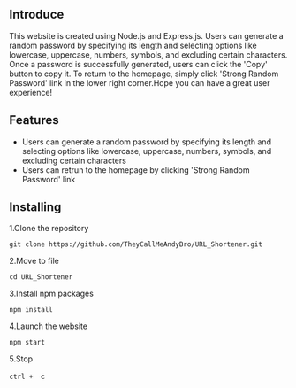## Introduce

This website is created using Node.js and Express.js. Users can generate a random password by specifying its length and selecting options like lowercase, uppercase, numbers, symbols, and excluding certain characters. Once a password is successfully generated, users can click the 'Copy' button to copy it. To return to the homepage, simply click 'Strong Random Password' link in the lower right corner.Hope you can have a great user experience!






## Features

- Users can generate a random password by specifying its length and selecting options like lowercase, uppercase, numbers, symbols, and excluding certain characters
- Users can retrun to the homepage by clicking 'Strong Random Password' link


## Installing

1.Clone the repository
```
git clone https://github.com/TheyCallMeAndyBro/URL_Shortener.git
```

2.Move to file
```
cd URL_Shortener
```

3.Install npm packages
```
npm install
```

4.Launch the website
```
npm start
```

5.Stop
```
ctrl +　ｃ
```